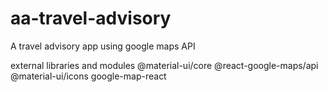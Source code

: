 # aa-travel-advisory
A travel advisory app using google maps API

external libraries and modules
@material-ui/core
@react-google-maps/api
@material-ui/icons
google-map-react
